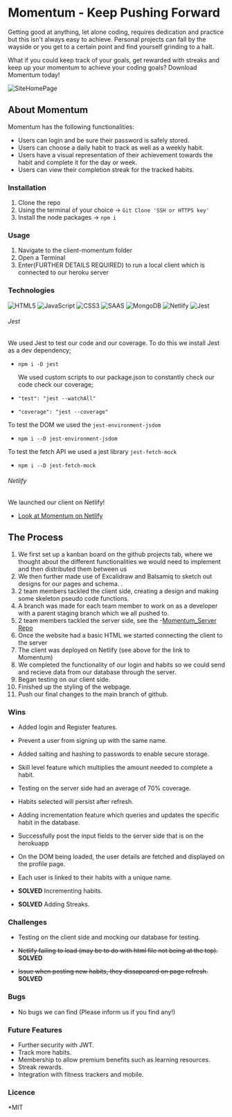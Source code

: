 # Momentum - Keep Pushing Forward

Getting good at anything, let alone coding, requires dedication and practice but this isn't always easy to achieve. Personal projects can fall by the wayside or you get to a certain point and find yourself grinding to a halt. 

What if you could keep track of your goals, get rewarded with streaks and keep up your momentum to achieve your coding goals? Download Momentum today!

![SiteHomePage](./)

## About Momentum

Momentum has the following functionalities:

- Users can login and be sure their password is safely stored.
- Users can choose a daily habit to track as well as a weekly habit.
- Users have a visual representation of their achievement towards the habit and complete it for the day or week.
- Users can view their completion streak for the tracked habits.

### Installation

1. Clone the repo
2. Using the terminal of your choice -> `Git Clone 'SSH or HTTPS key'`
3. Install the node packages -> `npm i`

### Usage

1. Navigate to the client-momentum folder
2. Open a Terminal
3. Enter(FURTHER DETAILS REQUIRED) to run a local client which is connected to our heroku server

### Technologies

![HTML5](https://img.shields.io/badge/HTML5-E34F26?style=for-the-badge&logo=html5&logoColor=white) ![JavaScript](https://img.shields.io/badge/JavaScript-F7DF1E?style=for-the-badge&logo=javascript&logoColor=black) ![CSS3](https://img.shields.io/badge/CSS3-1572B6?style=for-the-badge&logo=css3&logoColor=white) ![SAAS](https://img.shields.io/badge/Sass-CC6699?style=for-the-badge&logo=sass&logoColor=white) ![MongoDB](https://img.shields.io/badge/MongoDB-4EA94B?style=for-the-badge&logo=mongodb&logoColor=white) ![Netlify](https://img.shields.io/badge/Netlify-00C7B7?style=for-the-badge&logo=netlify&logoColor=white) ![Jest](https://img.shields.io/badge/Jest-323330?style=for-the-badge&logo=Jest&logoColor=white)

###### Jest

We used Jest to test our code and our coverage. To do this we install Jest as a dev dependency;

- `npm i -D jest`

  We used custom scripts to our package.json to constantly check our code check our coverage;

- `"test": "jest --watchAll"`
- `"coverage": "jest --coverage"`

To test the DOM we used the `jest-environment-jsdom`

- `npm i --D jest-environment-jsdom`

To test the fetch API we used a jest library `jest-fetch-mock`

- `npm i --D jest-fetch-mock`

###### Netlify

We launched our client on Netlify!

- [Look at Momentum on Netlify](LINK)

## The Process

1. We first set up a kanban board on the github projects tab, where we thought about the different functionalities we would need to implement and then distributed them between us
2. We then further made use of Excalidraw and Balsamiq to sketch out designs for our pages and schema. .
3. 2 team members tackled the client side, creating a design and making some skeleton pseudo code functions.
4. A branch was made for each team member to work on as a developer with a parent staging branch which we all pushed to.
5. 2 team members tackled the server side, see the -[Momentum_Server Repo](https://github.com/Izgardon/server-momentum)
6. Once the website had a basic HTML we started connecting the client to the server
7. The client was deployed on Netlify (see above for the link to Momentum)
8. We completed the functionality of our login and habits so we could send and recieve data from our database through the server.
9. Began testing on our client side.
10. Finished up the styling of the webpage.
11. Push our final changes to the main branch of github.

### Wins

- Added login and Register features.
- Prevent a user from signing up with the same name.
- Added salting and hashing to passwords to enable secure storage.
- Skill level feature which multiplies the amount needed to complete a habit.
- Testing on the server side had an average of 70% coverage.
- Habits selected will persist after refresh.
- Adding incrementation feature which queries and updates the specific habit in the database.
- Successfully post the input fields to the server side that is on the herokuapp
- On the DOM being loaded, the user details are fetched and displayed on the profile page.
- Each user is linked to their habits with a unique name.

- **SOLVED** Incrementing habits.
- **SOLVED** Adding Streaks.


### Challenges

- Testing on the client side and mocking our database for testing.


- ~~Netlify failing to load (may be to do with html file not being at the top).~~ **SOLVED**
- ~~Issue when posting new habits, they dissapeared on page refresh.~~ **SOLVED**


### Bugs

- No bugs we can find (Please inform us if you find any!)

### Future Features

- Further security with JWT.
- Track more habits.
- Membership to allow premium benefits such as learning resources.
- Streak rewards.
- Integration with fitness trackers and mobile.

### Licence

\*MIT
